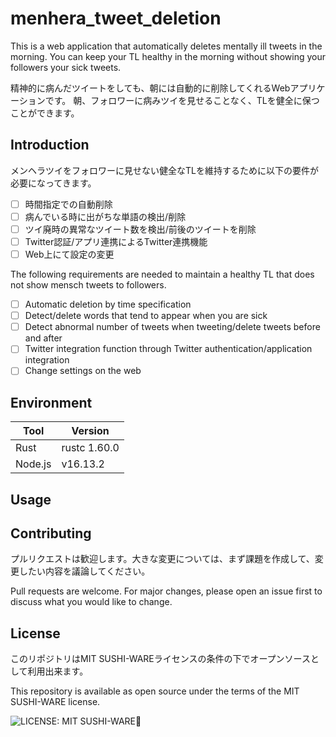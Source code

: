 # menhera_tweet_deletion

This is a web application that automatically deletes mentally ill tweets in the morning.
You can keep your TL healthy in the morning without showing your followers your sick tweets.

精神的に病んだツイートをしても、朝には自動的に削除してくれるWebアプリケーションです。
朝、フォロワーに病みツイを見せることなく、TLを健全に保つことができます。


## Introduction

メンヘラツイをフォロワーに見せない健全なTLを維持するために以下の要件が必要になってきます。

- [ ] 時間指定での自動削除
- [ ] 病んでいる時に出がちな単語の検出/削除
- [ ] ツイ廃時の異常なツイート数を検出/前後のツイートを削除
- [ ] Twitter認証/アプリ連携によるTwitter連携機能
- [ ] Web上にて設定の変更

The following requirements are needed to maintain a healthy TL that does not show mensch tweets to followers.

- [ ] Automatic deletion by time specification
- [ ] Detect/delete words that tend to appear when you are sick
- [ ] Detect abnormal number of tweets when tweeting/delete tweets before and after
- [ ] Twitter integration function through Twitter authentication/application integration
- [ ] Change settings on the web

## Environment


| Tool    | Version  |
| ------- | -------- |
|  Rust       |     rustc 1.60.0      |
| Node.js | v16.13.2 |



## Usage

## Contributing

プルリクエストは歓迎します。大きな変更については、まず課題を作成して、変更したい内容を議論してください。

Pull requests are welcome. For major changes, please open an issue first to discuss what you would like to change.


## License

このリポジトリはMIT SUSHI-WAREライセンスの条件の下でオープンソースとして利用出来ます。

This repository is available as open source under the terms of the MIT SUSHI-WARE license.

![LICENSE: MIT SUSHI-WARE🍣](https://raw.githubusercontent.com/watasuke102/mit-sushi-ware/master/MIT-SUSHI-WARE.svg)
